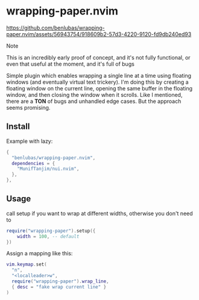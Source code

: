 # wrapping-paper.nvim


https://github.com/benlubas/wrapping-paper.nvim/assets/56943754/918609b2-57d3-4220-9120-fd9db240ed93


> [!NOTE]
> This is an incredibly early proof of concept, and it's not fully functional, or even that useful
> at the moment, and it's full of bugs

Simple plugin which enables wrapping a single line at a time using floating windows (and eventually virtual text trickery). I'm doing this by creating a floating window on the current line, opening the same buffer in the floating window, and then closing the window when it scrolls. Like I mentioned, there are a **TON** of bugs and unhandled edge cases. But the approach seems promising.

## Install

Example with lazy:

```lua
{
  "benlubas/wrapping-paper.nvim",
  dependencies = {
    "MunifTanjim/nui.nvim",
  },
},
```


## Usage

call setup if you want to wrap at different widths, otherwise you don't need to

```lua
require("wrapping-paper").setup({
    width = 100, -- default
})
```

Assign a mapping like this:

```lua
vim.keymap.set(
  "n",
  "<localleader>w",
  require("wrapping-paper").wrap_line,
  { desc = "fake wrap current line" }
)
```
